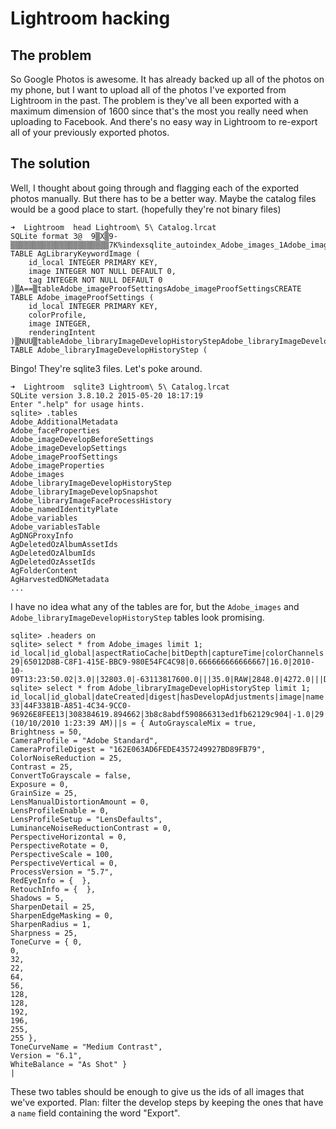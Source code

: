 Lightroom hacking
=================

The problem
-----------
So Google Photos is awesome. It has already backed up all of the photos on my phone, but I want to upload all of the photos I've exported from Lightroom in the past. The problem is they've all been exported with a maximum dimension of 1600 since that's the most you really need when uploading to Facebook. And there's no easy way in Lightroom to re-export all of your previously exported photos.

The solution
------------
Well, I thought about going through and flagging each of the exported photos manually. But there has to be a better way. Maybe the catalog files would be a good place to start. (hopefully they're not binary files)

```
➜  Lightroom  head Lightroom\ 5\ Catalog.lrcat
SQLite format 3@  9▒X▒9-▒▒▒▒▒▒▒▒▒▒▒▒▒▒▒▒▒▒▒▒▒▒7K%indexsqlite_autoindex_Adobe_images_1Adobe_images▒H77▒/tableAgLibraryKeywordImageAgLibraryKeywordImageCREATE TABLE AgLibraryKeywordImage (
    id_local INTEGER PRIMARY KEY,
    image INTEGER NOT NULL DEFAULT 0,
    tag INTEGER NOT NULL DEFAULT 0
)▒A==▒tableAdobe_imageProofSettingsAdobe_imageProofSettingsCREATE TABLE Adobe_imageProofSettings (
    id_local INTEGER PRIMARY KEY,
    colorProfile,
    image INTEGER,
    renderingIntent
)▒NUU▒tableAdobe_libraryImageDevelopHistoryStepAdobe_libraryImageDevelopHistoryStepCREATE TABLE Adobe_libraryImageDevelopHistoryStep (
```

Bingo! They're sqlite3 files. Let's poke around.

```
➜  Lightroom  sqlite3 Lightroom\ 5\ Catalog.lrcat
SQLite version 3.8.10.2 2015-05-20 18:17:19
Enter ".help" for usage hints.
sqlite> .tables
Adobe_AdditionalMetadata
Adobe_faceProperties
Adobe_imageDevelopBeforeSettings
Adobe_imageDevelopSettings
Adobe_imageProofSettings
Adobe_imageProperties
Adobe_images
Adobe_libraryImageDevelopHistoryStep
Adobe_libraryImageDevelopSnapshot
Adobe_libraryImageFaceProcessHistory
Adobe_namedIdentityPlate
Adobe_variables
Adobe_variablesTable
AgDNGProxyInfo
AgDeletedOzAlbumAssetIds
AgDeletedOzAlbumIds
AgDeletedOzAssetIds
AgFolderContent
AgHarvestedDNGMetadata
...
```

I have no idea what any of the tables are for, but the `Adobe_images` and `Adobe_libraryImageDevelopHistoryStep` tables look promising.

```
sqlite> .headers on
sqlite> select * from Adobe_images limit 1;
id_local|id_global|aspectRatioCache|bitDepth|captureTime|colorChannels|colorLabels|colorMode|copyCreationTime|copyName|copyReason|developSettingsIDCache|fileFormat|fileHeight|fileWidth|hasMissingSidecars|masterImage|orientation|originalCaptureTime|originalRootEntity|panningDistanceH|panningDistanceV|pick|positionInFolder|propertiesCache|pyramidIDCache|rating|rootFile|sidecarStatus|touchCount|touchTime
29|65012D8B-C8F1-415E-BBC9-980E54FC4C98|0.666666666666667|16.0|2010-10-09T13:23:50.02|3.0||32803.0|-63113817600.0|||35.0|RAW|2848.0|4272.0|||DA|||||0.0|z||none||30|1.0|0.0|0.0
sqlite> select * from Adobe_libraryImageDevelopHistoryStep limit 1;
id_local|id_global|dateCreated|digest|hasDevelopAdjustments|image|name|relValueString|text|valueString
33|44F3381B-A851-4C34-9CC0-96926E8FEE13|308384619.894662|3b8c8abdf590866313ed1fb62129c904|-1.0|29|Import (10/10/2010 1:23:39 AM)||s = { AutoGrayscaleMix = true,
Brightness = 50,
CameraProfile = "Adobe Standard",
CameraProfileDigest = "162E063AD6FEDE4357249927BD89FB79",
ColorNoiseReduction = 25,
Contrast = 25,
ConvertToGrayscale = false,
Exposure = 0,
GrainSize = 25,
LensManualDistortionAmount = 0,
LensProfileEnable = 0,
LensProfileSetup = "LensDefaults",
LuminanceNoiseReductionContrast = 0,
PerspectiveHorizontal = 0,
PerspectiveRotate = 0,
PerspectiveScale = 100,
PerspectiveVertical = 0,
ProcessVersion = "5.7",
RedEyeInfo = {  },
RetouchInfo = {  },
Shadows = 5,
SharpenDetail = 25,
SharpenEdgeMasking = 0,
SharpenRadius = 1,
Sharpness = 25,
ToneCurve = { 0,
0,
32,
22,
64,
56,
128,
128,
192,
196,
255,
255 },
ToneCurveName = "Medium Contrast",
Version = "6.1",
WhiteBalance = "As Shot" }
|
```

These two tables should be enough to give us the ids of all images that we've exported. Plan: filter the develop steps by keeping the ones that have a `name` field containing the word "Export".

